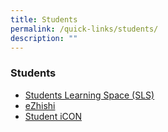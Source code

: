 ```yaml
---
title: Students
permalink: /quick-links/students/
description: ""
---
```


### Students

*   [Students Learning Space (SLS)](https://vle.learning.moe.edu.sg/login)
*   [eZhishi](https://www.ezhishi.net/)
*   [Student iCON](https://workspace.google.com/dashboard)